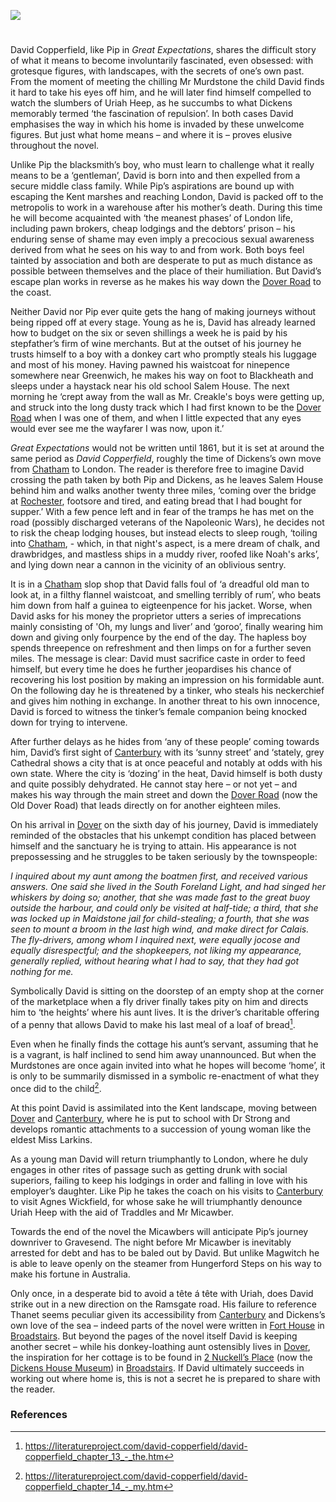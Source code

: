 <a href="https://dev.visual-essays.app"><img src="https://dev-visual-essays.netlify.app/images/ve-button.png"/></a>
<param author="Ken Moffat and Carolyn W. de la L. Oulton" banner="images/david-copperfield-banner.jpg" layout="vtl" title="David Copperfield - a curated walk" ve-config/>

<!-- Global entities -->
<param article="Agnes_Wickfield" title="Agnes Wickfield"/>
<param eid="Q880861" title="Blackheath"/>
<param eid="Q4925737" title="Bleak House"/>
<param eid="Q922739" title="Broadstairs"/>
<param eid="Q29303" title="Canterbury"/>
<param eid="Q5686" title="Charles Dickens"/>
<param eid="Q729006" title="Chatham"/>
<param eid="Q189811" title="David Copperfield"/>
<param aliases="David" article="David" eid="Q5232561" title="David Copperfield"/>
<param eid="Q179224" title="Dover"/>
<param aliases="Mr Murdstone" article="Mr_Murdstone" eid="Q5344551" title="Edward Murdstone"/>
<param eid="Q219552" title="Great Expectations"/>
<param eid="Q179385" title="Greenwich"/>
<param eid="Q23298" title="Kent"/>
<param eid="Q84" title="London"/>
<param eid="Q213180" title="Maidstone"/>
<param article="Miss_Larkins" title="Miss Larkins"/>
<param article="Magwitch" title="Magwitch"/>
<param article="Mr_Micawber" title="Mr Micawber"/>
<param aliases="Kent Marshes" eid="Q7055769" title="North Kent Marshes"/>
<param article="Pip" eid="Q7197170" title="Philip Pirrip"/>
<param eid="Q507517" title="Rochester"/>
<param aliases="South Foreland Light" eid="Q386221" title="South Foreland Lighthouse"/>
<param article="Traddles" title="Traddles"/>
<param article="Uriah_Heep" title="Uriah Heep"/>

<param center="Q729006" ve-map zoom="12"/>
<param active="true" data-map-layer mapwarper-id="45555" title="Kent 1904" type="mapwarper"/>
       
<!-- Historical map layers --> 
<param active allmaps allmaps-id="d93beb8a7cb608af" title="Kent Ordnance Survey 1860" ve-map-layer/>

#

David Copperfield, like Pip in _Great Expectations_, shares the difficult story of what it means to become involuntarily fascinated, even obsessed: with grotesque figures, with landscapes, with the secrets of one’s own past. From the moment of meeting the chilling Mr Murdstone the child David finds it hard to take his eyes off him, and he will later find himself compelled to watch the slumbers of Uriah Heep, as he succumbs to what Dickens memorably termed ‘the fascination of repulsion’. In both cases David emphasises the way in which his home is invaded by these unwelcome figures. But just what home means – and where it is – proves elusive throughout the novel.
<param ve-image-v2 manifest="https://iiif.juncture-digital.org/gh:kent-map/images/dickens/Copperfield_cover_serial.jpg/manifest.json">

Unlike Pip the blacksmith’s boy, who must learn to challenge what it really means to be a ‘gentleman’, David is born into and then expelled from a secure middle class family. While Pip’s aspirations are bound up with escaping the Kent marshes and reaching London, David is packed off to the metropolis to work in a warehouse after his mother’s death. During this time he will become acquainted with ‘the meanest phases’ of London life, including pawn brokers, cheap lodgings and the debtors’ prison – his enduring sense of shame may even imply a precocious sexual awareness derived from what he sees on his way to and from work.  Both boys feel tainted by association and both are desperate to put as much distance as possible between themselves and the place of their humiliation. But David’s escape plan works in reverse as he makes his way down the [Dover Road](/dickens/david-copperfield-dover-road) to the coast.
<param center="51.2, 0.9" title="Kent Marshes" ve-map zoom="10"/>
<param active eid="dickens:dover-road" geojson title="Dover Road" url="/geojson/david-copperfield-dover-road.json" ve-map-layer/>

Neither David nor Pip ever quite gets the hang of making journeys without being ripped off at every stage. Young as he is, David has already learned how to budget on the six or seven shillings a week he is paid by his stepfather’s firm of wine merchants. But at the outset of his journey he trusts himself to a boy with a donkey cart who promptly steals his luggage and most of his money. Having pawned his waistcoat for ninepence somewhere near Greenwich, he makes his way on foot to Blackheath and sleeps under a haystack near his old school Salem House. The next morning he ‘crept away from the wall as Mr. Creakle's boys were getting up, and struck into the long dusty track which I had first known to be the [Dover Road](/dickens/david-copperfield-dover-road) when I was one of them, and when I little expected that any eyes would ever see me the wayfarer I was now, upon it.’
<param center="Q179385" ve-map zoom="14"/>

_Great Expectations_ would not be written until 1861, but it is set at around the same period as _David Copperfield_, roughly the time of Dickens’s own move from [Chatham](/dickens/dickens-chatham) to London. The reader is therefore free to imagine David crossing the path taken by both Pip and Dickens, as he leaves Salem House behind him and walks another twenty three miles, ‘coming over the bridge at [Rochester](/dickens/dickens-medway), footsore and tired, and eating bread that I had bought for supper.’ With a few pence left and in fear of the tramps he has met on the road (possibly discharged veterans of the Napoleonic Wars), he decides not to risk the cheap lodging houses, but instead elects to sleep rough, ‘toiling into [Chatham](/dickens/dickens-chatham), - which, in that night's aspect, is a mere dream of chalk, and drawbridges, and mastless ships in a muddy river, roofed like Noah's arks’, and lying down near a cannon in the vicinity of an oblivious sentry.
<param label="Bridge at Rochester" url="https://stor.artstor.org/stor/b20551a2-aa18-453c-b464-69a72531d6ac" ve-image/>
 
It is in a [Chatham](/dickens/dickens-chatham) slop shop that David falls foul of ‘a dreadful old man to look at, in a filthy flannel waistcoat, and smelling terribly of rum’, who beats him down from half a guinea to eigteenpence for his jacket. Worse, when David asks for his money the proprietor utters a series of imprecations mainly consisting of 'Oh, my lungs and liver’ and ‘goroo’, finally wearing him down and giving only fourpence by the end of the day. The hapless boy spends threepence on refreshment and then limps on for a further seven miles. The message is clear: David must sacrifice caste in order to feed himself, but every time he does he further jeopardises his chance of recovering his lost position by making an impression on his formidable aunt. On the following day he is threatened by a tinker, who steals his neckerchief and gives him nothing in exchange. In another threat to his own innocence, David is forced to witness the tinker’s female companion being knocked down for trying to intervene.
 
After further delays as he hides from ‘any of these people’ coming towards him, David’s first sight of [Canterbury](/dickens/david-copperfield-canterbury) with its ‘sunny street’ and ‘stately, grey Cathedral shows a city that is at once peaceful and notably at odds with his own state. Where the city is ‘dozing’ in the heat, David himself is both dusty and quite possibly dehydrated. He cannot stay here – or not yet – and makes his way through the main street and down the [Dover Road](/dickens/david-copperfield-dover-road) (now the Old Dover Road) that leads directly on for another eighteen miles.
<param center="Q29303" ve-map zoom="11"/>
<param geojson url="/geojson/david-copperfield-dover-road.json" ve-map-overlay/>
<param label="The Micawbers at Canterbury" url="https://stor.artstor.org/stor/360206a8-3604-42df-806f-0059dbbf2b85" ve-image/>

On his arrival in [Dover](/dickens/dickens-dover) on the sixth day of his journey, David is immediately reminded of the obstacles that his unkempt condition has placed between himself and the sanctuary he is trying to attain. His appearance is not prepossessing and he struggles to be taken seriously by the townspeople:
<param center="Q179224" ve-map zoom="11"/>
<param ve-image-v2 manifest="https://iiif.juncture-digital.org/wc:David_reaches_Canterbury%2C_from_David_Copperfield_art_by_Frank_Reynolds.jpg/manifest.json">

_I inquired about my aunt among the boatmen first, and received various answers. One said she lived in the South Foreland Light, and had singed her whiskers by doing so; another, that she was made fast to the great buoy outside the harbour, and could only be visited at half-tide; a third, that she was locked up in Maidstone jail for child-stealing; a fourth, that she was seen to mount a broom in the last high wind, and make direct for Calais. The fly-drivers, among whom I inquired next, were equally jocose and equally disrespectful; and the shopkeepers, not liking my appearance, generally replied, without hearing what I had to say, that they had got nothing for me._
 
Symbolically David is sitting on the doorstep of an empty shop at the corner of the marketplace when a fly driver finally takes pity on him and directs him to ‘the heights’ where his aunt lives. It is the driver’s charitable offering of a penny that allows David to make his last meal of a loaf of bread[^ref1].
 
Even when he finally finds the cottage his aunt’s servant, assuming that he is a vagrant, is half inclined to send him away unannounced. But when the Murdstones are once again invited into what he hopes will become ‘home’, it is only to be summarily dismissed in a symbolic re-enactment of what they once did to the child[^ref2]. 

At this point David is assimilated into the Kent landscape, moving between [Dover](/dickens/dickens-dover) and [Canterbury,](/dickens/david-copperfield-canterbury) where he is put to school with Dr Strong and develops romantic attachments to a succession of young woman like the eldest Miss Larkins.
<param ve-image-v2 manifest="https://iiif.juncture-digital.org/gh:kent-map/images/dickens/The Eldest Miss Larkins T00072-21.jpg/manifest.json">

As a young man David will return triumphantly to London, where he duly engages in other rites of passage such as getting drunk with social superiors, failing to keep his lodgings in order and falling in love with his employer’s daughter. Like Pip he takes the coach on his visits to 
[Canterbury](/dickens/david-copperfield-canterbury) to visit Agnes Wickfield, for whose sake he will triumphantly denounce Uriah Heep with the aid of Traddles and Mr Micawber. 
<param ve-image-v2 manifest="https://iiif.juncture-digital.org/gh:kent-map/images/dickens/Heep of Infamy M00002-10.jpg/manifest.json">

Towards the end of the novel the Micawbers will anticipate Pip’s journey downriver to Gravesend. The night before Mr Micawber is inevitably arrested for debt and has to be baled out by David. But unlike Magwitch he is able to leave openly on the steamer from Hungerford Steps on his way to make his fortune in Australia. 

Only once, in a desperate bid to avoid a tête á tête with Uriah, does David strike out in a new direction on the Ramsgate road. His failure to reference Thanet seems peculiar given its accessibility from [Canterbury](/dickens/david-copperfield-canterbury) and Dickens’s own love of the sea – indeed parts of the novel were written in [Fort House](dickens-fort-house) in [Broadstairs](/dickens/broadstairs). But beyond the pages of the novel itself David is keeping another secret – while his donkey-loathing aunt ostensibly lives in [Dover](/dickens/dickens-dover), the inspiration for her cottage is to be found in [2 Nuckell’s Place](/dickens/david-copperfield-nuckells-place) (now the [Dickens House Museum](https://www.visitkent.co.uk/attractions/dickens-house-museum-1999/)) in 
[Broadstairs](/dickens/broadstairs). If David ultimately succeeds in working out where home is, this is not a secret he is prepared to share with the reader.

### References

[^ref1]: https://literatureproject.com/david-copperfield/david-copperfield_chapter_13_-_the.htm

[^ref2]: https://literatureproject.com/david-copperfield/david-copperfield_chapter_14_-_my.htm

